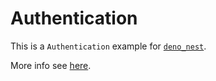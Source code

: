 # Authentication

This is a `Authentication` example for
[`deno_nest`](https://deno.land/x/deno_nest).

More info see
[here](https://nests.deno.dev/en-US/documentation/40_authentication).
